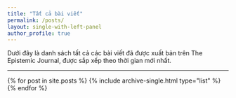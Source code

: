 ```yaml
---
title: "Tất cả bài viết"
permalink: /posts/
layout: single-with-left-panel
author_profile: true
---
```


Dưới đây là danh sách tất cả các bài viết đã được xuất bản trên The Epistemic Journal, được sắp xếp theo thời gian mới nhất.

<hr>

{% for post in site.posts %}
  {% include archive-single.html type="list" %}
{% endfor %}

